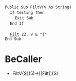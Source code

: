 &nbsp;  &nbsp;  &nbsp;  &nbsp;  
`Public Sub FiltV(v As String)`  
&nbsp;&nbsp;&nbsp;&nbsp;`If testing Then`  
&nbsp;&nbsp;&nbsp;&nbsp;&nbsp;&nbsp;&nbsp;&nbsp;`Exit Sub`  
&nbsp;&nbsp;&nbsp;&nbsp;`End If`  
&nbsp;  &nbsp;  &nbsp;  &nbsp;  
&nbsp;&nbsp;&nbsp;&nbsp;[`Filt`](Filt)` 22, v & "|"`  
`End Sub`  


# BeCaller
- FiltV{S}(5)->[[Filt]]{S}

